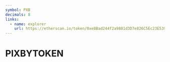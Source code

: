 ```yaml
---
symbol: PXB
decimals: 8
links:
  - name: explorer
    url: https://etherscan.io/token/0xe8Bad244f2a9881d3D7e826C5Ec23E5391f3166C
---
```


# PIXBYTOKEN
